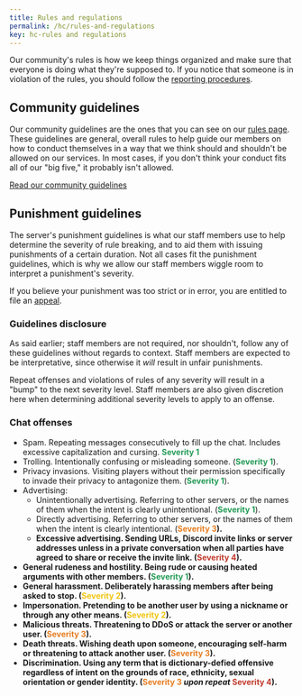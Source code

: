 ```yaml
---
title: Rules and regulations
permalink: /hc/rules-and-regulations
key: hc-rules and regulations
---
```


Our community's rules is how we keep things organized and make sure that everyone is doing what they're supposed to. If you notice that someone is in violation of the rules, you should follow the [reporting procedures](#reporting).

## Community guidelines
Our community guidelines are the ones that you can see on our [rules page](../rules). These guidelines are general, overall rules to help guide our members on how to conduct themselves in a way that we think should and shouldn't be allowed on our services. In most cases, if you don't think your conduct fits all of our "big five," it probably isn't allowed.

<a class="button button--outline-primary button--rounded" href="{{ site.baseurl}}/rules">Read our community guidelines</a>

## Punishment guidelines
The server's punishment guidelines is what our staff members use to help determine the severity of rule breaking, and to aid them with issuing punishments of a certain duration. Not all cases fit the punishment guidelines, which is why we allow our staff members wiggle room to interpret a punishment's severity.

If you believe your punishment was too strict or in error, you are entitled to file an [appeal](#appealing).

### Guidelines disclosure
As said earlier; staff members are not required, nor shouldn't, follow any of these guidelines without regards to context. Staff members are expected to be interpretative, since otherwise it *will* result in unfair punishments.

Repeat offenses and violations of rules of any severity will result in a "bump" to the next severity level. Staff members are also given discretion here when determining additional severity levels to apply to an offense.

### Chat offenses
* Spam. Repeating messages consecutively to fill up the chat. Includes excessive capitalization and cursing. <strong><span style="color: #239B56">Severity 1</span></strong>
* Trolling. Intentionally confusing or misleading someone. (<strong><span style="color: #239B56">Severity 1</span></strong>).
* Privacy invasions. Visiting players without their permission specifically to invade their privacy to antagonize them. (<strong><span style="color: #239B56">Severity 1</span></strong>).
* Advertising:
  * Unintentionally advertising. Referring to other servers, or the names of them when the intent is clearly unintentional. (<strong><span style="color: #239B56">Severity 1</span></strong>).
  * Directly advertising. Referring to other servers, or the names of them when the intent is clearly intentional. (<strong><span style="color: #E67E22">Severity 3</span><strong>).
  * Excessive advertising. Sending URLs, Discord invite links or server addresses unless in a private conversation when all parties have agreed to share or receive the invite link. (<strong><span style="color: #C0392B">Severity 4</span></strong>).
* General rudeness and hostility. Being rude or causing heated arguments with other members. (<strong><span style="color: #239B56">Severity 1</span></strong>).
* General harassment. Deliberately harassing members after being asked to stop. (<strong><span style="color: #F1C40F">Severity 2</span><strong>).
* Impersonation. Pretending to be another user by using a nickname or through any other means. (<strong><span style="color: #F1C40F">Severity 2</span><strong>).
* Malicious threats. Threatening to DDoS or attack the server or another user. (<strong><span style="color: #E67E22">Severity 3</span><strong>).
* Death threats. Wishing death upon someone, encouraging self-harm or threatening to attack another user. (<strong><span style="color: #E67E22">Severity 3</span><strong>).
* Discrimination. Using any term that is dictionary-defied offensive regardless of intent on the grounds of race, ethnicity, sexual orientation or gender identity. (<strong><span style="color: #E67E22">Severity 3</span></strong> *upon repeat* <strong><span style="color: #C0392B">Severity 4</span></strong>).


<!-- <strong><span style="color: #B03A2E">Network Ban</span>:</strong> -->
